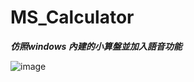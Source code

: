 # MS_Calculator

***仿照windows 內建的小算盤並加入語音功能***

![image](https://user-images.githubusercontent.com/77151276/159615069-414a13fb-bbbb-4c0b-969a-765742576a66.png)
